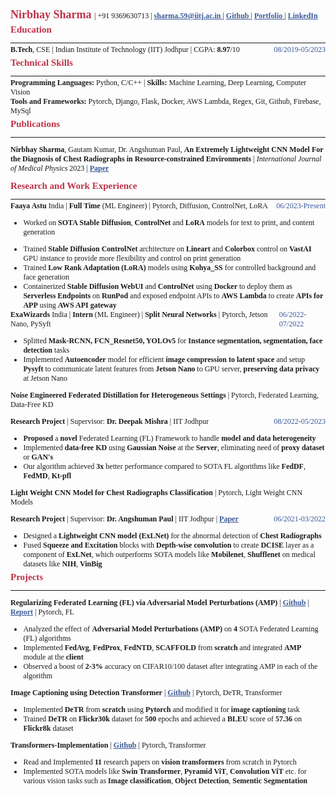 <!-- <div class='head__title'> <span> <a href="https://github.com/nirbhay-design"> Github </a> </span> <span class="name__"> Nirbhay Sharma </span> <span> <a href="https://www.linkedin.com/in/nirbhay-sharma-a2b846204/"> LinkedIn </a> </span> </div>
<div class='head__title'> <span> <a href="mailto:sharma.59@iitj.ac.in"> Email </a> </span> <span> 9369630713 </span> <span> <a href='https://nirbhay-sharma.vercel.app'> Portfolio</a> </span> </span> </div> -->

<link rel="stylesheet" href="https://cdnjs.cloudflare.com/ajax/libs/font-awesome/4.7.0/css/font-awesome.min.css">

<div>
<span class="name__"> Nirbhay Sharma </span> | <span> +91 9369630713 </span> | <span> <a href="mailto:sharma.59@iitj.ac.in"> <i class="fa fa-envelope" style='font-size:12px;'></i> sharma.59@iitj.ac.in </a> </span> | <span> <a href="https://github.com/nirbhay-design"> <i class="fa fa-github"></i> Github </a> </span> | <span> <a href='https://nirbhay-sharma.vercel.app'> <i class="fa fa-address-book-o"></i> Portfolio </a> </span> |  <span> <a href="https://www.linkedin.com/in/nirbhay-sharma-a2b846204/"> <i class="fa fa-linkedin-square"></i> LinkedIn </a> </span> 
</div>

<!-- <div class='head__title'> <span> <h3 style='display:inline;'>Education -</h3> <strong>B.Tech</strong>, CSE | Indian Institute of Technology (IIT) Jodhpur | CGPA: <strong>8.97</strong>/10 </span> <span class="duration">Aug'19-May'23</span> </div> -->

<h3> Education </h3>

---

<div class='head__title'> <span> <strong>B.Tech</strong>, CSE | Indian Institute of Technology (IIT) Jodhpur | CGPA: <strong>8.97</strong>/10 </span> <span class="duration">08/2019-05/2023</span> </div>


<h3>Technical Skills</h3>

---

<div> <span><strong>Programming Languages:</strong> </span> <span> Python, C/C++ </span> | <span> <strong> Skills: </strong> Machine Learning, Deep Learning, Computer Vision </span> </div>
<div> <span><strong>Tools and Frameworks:</strong> </span> <span>Pytorch, Django, Flask, Docker, AWS Lambda, Regex, Git, Github, Firebase, MySql</span> </div>
<!-- <div> <span><strong>Familiar with:</strong> </span> <span>Tensorflow, Java, React, Nodejs, ejs, Google Colab, OpenCV</span> </div> -->

<h3>Publications</h3>

---

**Nirbhay Sharma**, Gautam Kumar, Dr. Angshuman Paul, **An Extremely Lightweight CNN Model For the Diagnosis of Chest Radiographs in Resource-constrained Environments** | *International Journal of Medical Physics* 2023 | <a href="https://aapm.onlinelibrary.wiley.com/doi/abs/10.1002/mp.16722"> Paper </a>

<h3>Research and Work Experience</h3>

---

<div class="head__title"><span>  <strong> Faaya Astu </strong> India | <strong> Full Time </strong> (ML Engineer) | Pytorch, Diffusion, ControlNet, LoRA </span> <span class="duration"> 06/2023-Present </span> </div>

- Worked on **SOTA Stable Diffusion**, **ControlNet** and **LoRA** models for text to print, and content generation  
<!-- - Trained **GALIP**, a **GAN** based model for **Text to Print generation** on **AWS** instance on custom dataset -->
- Trained **Stable Diffusion ControlNet** architecture on **Lineart** and **Colorbox** control on **VastAI** GPU instance to provide more flexibility and control on print generation
- Trained **Low Rank Adaptation (LoRA)** models using **Kohya_SS** for controlled background and face generation 
- Containerized **Stable Diffusion WebUI** and **ControlNet** using **Docker** to deploy them as **Serverless Endpoints** on **RunPod** and exposed endpoint APIs to **AWS Lambda** to create **APIs for APP** using **AWS API gateway** 

<div class="head__title"><span> <strong> ExaWizards </strong> India | <strong> Intern </strong> (ML Engineer) | <strong> Split Neural Networks </strong> | Pytorch, Jetson Nano, PySyft </span> <span class="duration"> 06/2022-07/2022 </span> </div>

- Splitted **Mask-RCNN, FCN_Resnet50, YOLOv5** for **Instance segmentation, segmentation, face detection** tasks
- Implemented **Autoencoder** model for efficient **image compression to latent space** and setup **Pysyft** to communicate latent features from **Jetson Nano** to GPU server, **preserving data privacy** at Jetson Nano
<!-- - Reduced considerable **inference time** using **split learning** and **latent image compression**   -->

**Noise Engineered Federated Distillation for Heterogeneous Settings** | Pytorch, Federated Learning, Data-Free KD

<div class="head__title"><span><strong> Research Project</strong> | Supervisor: <strong> Dr. Deepak Mishra</strong>  | IIT Jodhpur</span> <span class="duration"> 08/2022-05/2023 </span> </div>

- **Proposed** a **novel** Federated Learning (FL) Framework to handle **model and data heterogeneity**
- Implemented **data-free KD** using **Gaussian Noise** at the **Server**, eliminating need of **proxy dataset** or **GAN's**
- Our algorithm achieved **3x** better performance compared to SOTA FL algorithms like **FedDF**, **FedMD**, **Kt-pfl**  

**Light Weight CNN Model for Chest Radiographs Classification** | Pytorch, Light Weight CNN Models

<div class="head__title"><span><strong> Research Project</strong> | Supervisor: <strong> Dr. Angshuman Paul</strong>  | IIT Jodhpur | <a href="https://aapm.onlinelibrary.wiley.com/doi/abs/10.1002/mp.16722"> Paper </a></span> <span class="duration"> 06/2021-03/2022 </span> </div>

- Designed a **Lightweight CNN model (ExLNet)** for the abnormal detection of **Chest Radiographs**
- Fused **Squeeze and Excitation** blocks with **Depth-wise convolution** to create **DCISE** layer as a component of **ExLNet**, which outperforms SOTA models like **Mobilenet**, **Shufflenet** on medical datasets like **NIH**, **VinBig**

<h3>Projects</h3>

---

**Regularizing Federated Learning (FL) via Adversarial Model Perturbations (AMP)** | [Github](https://github.com/nirbhay-design/DAI_Project) | [Report](https://github.com/nirbhay-design/DAI_Project/blob/main/B19EE031_B19CSE114_project_report.pdf) | Pytorch, FL

<!-- **Course Project** | Supervisor: **Dr. Richa Singh** | IIT Jodhpur -->

- Analyzed the effect of **Adversarial Model Perturbations (AMP)** on **4** SOTA Federated Learning (FL) algorithms 
- Implemented **FedAvg**, **FedProx**, **FedNTD**, **SCAFFOLD** from **scratch** and integrated **AMP** module at the **client**
- Observed a boost of **2-3%** accuracy on CIFAR10/100 dataset after integrating AMP in each of the algorithm

**Image Captioning using Detection Transformer** | [Github](https://github.com/nirbhay-design/image-caption-detr) | Pytorch, DeTR, Transformer

- Implemented **DeTR** from **scratch** using **Pytorch** and modified it for **image captioning** task
- Trained **DeTR** on **Flickr30k** dataset for **500** epochs and achieved a **BLEU** score of **57.36** on **Flickr8k** dataset

**Transformers-Implementation** | [Github](https://github.com/nirbhay-design/Transformers-Implementation) | Pytorch, Transformer

- Read and Implemented **11** research papers on **vision transformers** from scratch in Pytorch
- Implemented SOTA models like **Swin Transformer**, **Pyramid ViT**, **Convolution ViT** etc. for various vision tasks such as **Image classification**, **Object Detection**, **Sementic Segmentation**

<!-- **CNN Algorithms Comparison** | [Github](https://github.com/nirbhay-design/CNNAlgosComparison) | [Report](https://github.com/nirbhay-design/CNNAlgosComparison/blob/master/Dl_Project_Report.pdf) | Pytorch, Numpy, Matplotlib, PIL, Python

- Compared **7** deep **CNN** architectures on **Retinal Eye disease dataset**
- Implemented **Squeezenet**, **Mobilenet**, **Inceptionnet**, **Shufflenet**, **Googlenet**, **Resnet**, **Efficientnet** from **scratch**
- Performed a comparison study among the state-of-the-art deep CNN architectures -->

<style> 

@import url('https://fonts.googleapis.com/css2?family=Arvo&family=Lato&family=Lora&family=Open+Sans&family=Jost&display=swap');


table, th, td {
  border: 0.1px solid black;
  border-collapse: collapse;
}

h3 {
    margin-top:5px;
    color:#BD3147;
    font-size:15px;
    font-weight:550;
}

.head__title{
    display:flex;
    justify-content:space-between;
}

*{
    font-family: "Georgia";
    font-size:12px;
    margin:0px;
}

.duration{
    color:#3b5998;
    font-weight:500;
}

.name__{
    color:#BD3147;
    font-size:18px;
    font-weight:550;
}

hr{
    margin-bottom:3px;
}

a{
    color:#3b5998;
    font-weight:550;
}

/* #3b5998 44556f */
</style>

<script type="text/javascript" src="http://cdn.mathjax.org/mathjax/latest/MathJax.js?config=TeX-AMS-MML_HTMLorMML"></script>
<script type="text/x-mathjax-config">
    MathJax.Hub.Config({ tex2jax: {inlineMath: [['$', '$']]}, messageStyle: "none" });
</script>